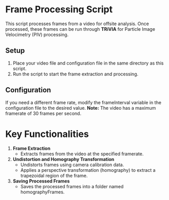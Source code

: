 # Frame Processing Script
This script processes frames from a video for offsite analysis. Once processed, these frames can be run through **TRiVIA** for Particle Image Velocimetry (PIV) processing.

## Setup
1. Place your video file and configuration file in the same directory as this script.
2. Run the script to start the frame extraction and processing.

## Configuration
If you need a different frame rate, modify the frameInterval variable in the configuration file to the desired value.
**Note:** The video has a maximum framerate of 30 frames per second.

# Key Functionalities
1. **Frame Extraction**
    - Extracts frames from the video at the specified framerate.
2. **Undistortion and Homography Transformation**
    - Undistorts frames using camera calibration data.
    - Applies a perspective transformation (homography) to extract a trapezoidal region of the frame.
3. **Saving Processed Frames**
    - Saves the processed frames into a folder named homographyFrames.